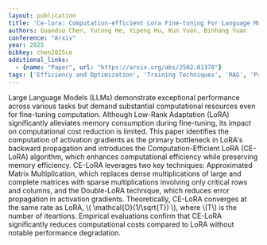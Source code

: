 ```yaml
---
layout: publication
title: 'Ce-lora: Computation-efficient Lora Fine-tuning For Language Models'
authors: Guanduo Chen, Yutong He, Yipeng Hu, Kun Yuan, Binhang Yuan
conference: "Arxiv"
year: 2025
bibkey: chen2025ce
additional_links:
  - {name: "Paper", url: "https://arxiv.org/abs/2502.01378"}
tags: ['Efficiency and Optimization', 'Training Techniques', 'RAG', 'Pretraining Methods', 'Fine-Tuning']
---
```

Large Language Models (LLMs) demonstrate exceptional performance across
various tasks but demand substantial computational resources even for
fine-tuning computation. Although Low-Rank Adaptation (LoRA) significantly
alleviates memory consumption during fine-tuning, its impact on computational
cost reduction is limited. This paper identifies the computation of activation
gradients as the primary bottleneck in LoRA's backward propagation and
introduces the Computation-Efficient LoRA (CE-LoRA) algorithm, which enhances
computational efficiency while preserving memory efficiency. CE-LoRA leverages
two key techniques: Approximated Matrix Multiplication, which replaces dense
multiplications of large and complete matrices with sparse multiplications
involving only critical rows and columns, and the Double-LoRA technique, which
reduces error propagation in activation gradients. Theoretically, CE-LoRA
converges at the same rate as LoRA, \\( \mathcal\{O\}(1/\sqrt\{T\}) \\), where \\(T\\) is
the number of iteartions. Empirical evaluations confirm that CE-LoRA
significantly reduces computational costs compared to LoRA without notable
performance degradation.
